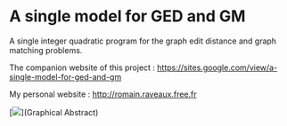 # A single model for GED and GM

A single integer quadratic program for the graph edit distance and graph matching problems.

The companion website of this project : https://sites.google.com/view/a-single-model-for-ged-and-gm


My personal website : http://romain.raveaux.free.fr

[<img src="http://romain.raveaux.free.fr/document/singlemodelgmandgedmodelv3.png">](Graphical Abstract)

